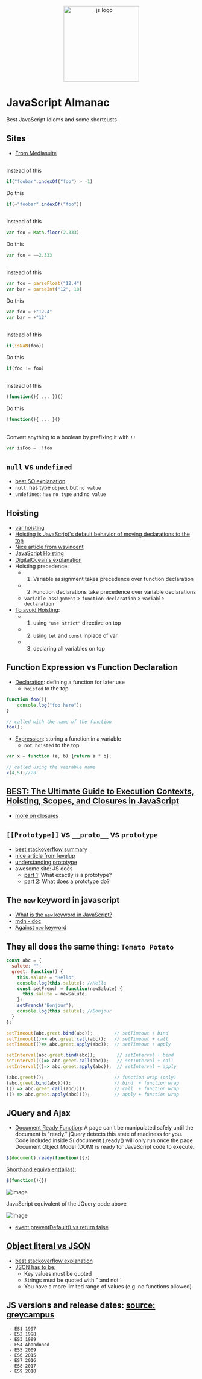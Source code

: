 <p align="center">
     <img width="200" height="200" src="https://user-images.githubusercontent.com/18373774/116816670-85fe2900-ab28-11eb-8518-31414cd6ddc9.png" alt="js logo"/>
<p>

# JavaScript Almanac 
Best JavaScript Idioms and some shortcusts

## Sites
- [From Mediasuite](https://www.mediasuite.co.nz/blog/javascript-idioms-part-1/)

##

Instead of this
```js
if("foobar".indexOf("foo") > -1) 
```

Do this
```js
if(~"foobar".indexOf("foo"))
```
## 
Instead of this
```js
var foo = Math.floor(2.333)
```

Do this
```js
var foo = ~~2.333
```
## 
Instead of this
```js
var foo = parseFloat("12.4")
var bar = parseInt("12", 10)
```

Do this
```js
var foo = +"12.4"
var bar = +"12"
```
## 
Instead of this
```js
if(isNaN(foo))
```

Do this
```js
if(foo != foo)
```
## 
Instead of this
```js
(function(){ ... })()
```

Do this
```js
!function(){ ... }()
```
## 
Convert anything to a boolean by prefixing it with `!!`
```js
var isFoo = !!foo
```


## `null` vs `undefined`
 - [best SO explanation](https://stackoverflow.com/a/5076962/6021740)
 - `null`: has type `object` but `no value`
 - `undefined`: has `no type` and `no value`

## Hoisting
 - [var hoisting](https://developer.mozilla.org/en-US/docs/Web/JavaScript/Reference/Statements/var#var_hoisting)
 - [Hoisting is JavaScript's default behavior of moving declarations to the top](https://gomakethings.com/function-expressions-vs-function-declarations/#hoisting)
 - [Nice article from wsvincent](https://wsvincent.com/javascript-hoisting/)
 - [JavaScript Hoisting](https://www.javascripttutorial.net/javascript-hoisting/)
 - [DigitalOcean's explanation](https://www.digitalocean.com/community/tutorials/understanding-hoisting-in-javascript)
 - Hoisting precedence:
    - 1) Variable assignment takes precedence over function declaration
    - 2) Function declarations take precedence over variable declarations
    - `variable assignment` > `function declaration` > `variable declaration`
 - [To avoid Hoisting](https://medium.com/front-end-weekly/hoisting-in-javascript-f4a600a02a78):
    - 1) using `"use strict"` directive on top
    - 2) using `let` and `const` inplace of var
    - 3) declaring all variables on top

## Function Expression vs Function Declaration
 - [Declaration](https://medium.com/@mandeep1012/function-declarations-vs-function-expressions-b43646042052): defining a function for later use
    - `hoisted` to the top
 ```js
 function foo(){
     console.log("foo here");
 }
 
 // called with the name of the function
 foo();
 ```
 - [Expression](https://medium.com/@mandeep1012/function-declarations-vs-function-expressions-b43646042052): storing a function in a variable
    - `not hoisted` to the top
 ```js
 var x = function (a, b) {return a * b};
 
 // called using the vairable name
 x(4,5);//20
 ```
 
 ## [BEST: The Ultimate Guide to Execution Contexts, Hoisting, Scopes, and Closures in JavaScript](https://www.youtube.com/watch?v=Nt-qa_LlUH0)
 - [more on closures](https://robertnyman.com/2008/10/09/explaining-javascript-scope-and-closures/#highlighter_892783)
 
 ## `[[Prototype]]` vs `__proto__` vs `prototype`
 - [best stackoverflow summary](https://stackoverflow.com/a/32740085/6021740)
 - [nice article from levelup](https://levelup.gitconnected.com/the-javascript-object-paradigm-and-prototypes-explained-simply-e9cb9eaa49aa)
 - [understanding prototype](https://bytearcher.com/articles/understanding-prototype-property-in-javascript/)
 - awesome site: JS docs
     - [part 1](https://felix-kling.de/jsbasics/#/11): What exactly is a prototype?
     - [part 2](https://felix-kling.de/jsbasics/#/12): What does a prototype do?

## The `new` keyword in javascript
 - [What is the `new` keyword in JavaScript?](https://stackoverflow.com/a/3658673/6021740)
 - [mdn - doc](https://developer.mozilla.org/en-US/docs/Web/JavaScript/Reference/Operators/new)
 - [Against `new` keyword](https://stackoverflow.com/a/4550435/6021740)


## They all does the same thing: `Tomato Potato`
```js
const abc = {
  salute: "",
  greet: function() {
    this.salute = "Hello";
    console.log(this.salute); //Hello
    const setFrench = function(newSalute) {
      this.salute = newSalute;
    };
    setFrench("Bonjour");
    console.log(this.salute); //Bonjour
  }
};

setTimeout(abc.greet.bind(abc));        // setTimeout + bind
setTimeout(()=> abc.greet.call(abc));   // setTimeout + call 
setTimeout(()=> abc.greet.apply(abc));  // setTimeout + apply

setInterval(abc.greet.bind(abc));        // setInterval + bind 
setInterval(()=> abc.greet.call(abc));   // setInterval + call 
setInterval(()=> abc.greet.apply(abc));  // setInterval + apply

(abc.greet)();                          // function wrap (only)
(abc.greet.bind(abc))();                // bind  + function wrap
(() => abc.greet.call(abc))();          // call  + function wrap
(() => abc.greet.apply(abc))();         // apply + function wrap

```



## JQuery and Ajax
 - [Document Ready Function](https://learn.jquery.com/using-jquery-core/document-ready/): A page can't be manipulated safely until the document is "ready." jQuery detects this state of readiness for you. Code included inside $( document ).ready() will only run once the page Document Object Model (DOM) is ready for JavaScript code to execute. 
 ```js
 $(document).ready(function(){})
 ```
 [Shorthand equivalent(alias):](https://api.jquery.com/ready/)
 ```js
 $(function(){})
 ```
 
 ![image](https://user-images.githubusercontent.com/18373774/117969523-21dc2180-b2ed-11eb-84af-f9203bbf3ef9.png)
 
 JavaScript equivalent of the JQuery code above
 
![image](https://user-images.githubusercontent.com/18373774/118035022-4d343000-b330-11eb-98ac-2888391c7b9e.png)
 
 - [event.preventDefault() vs return false](https://stackoverflow.com/a/30473685/6021740)

 
 ## [Object literal vs JSON](https://medium.com/@easyexpresssoft/object-literal-vs-json-7a2084872907)
 - [best stackoverflow explanation](https://stackoverflow.com/a/2904181/6021740)
 - [JSON has to be:](https://stackoverflow.com/a/2904202/6021740)
   - Key values must be quoted
   - Strings must be quoted with " and not '
   - You have a more limited range of values (e.g. no functions allowed)


## JS versions and release dates: [source: greycampus](https://www.greycampus.com/blog/programming/java-script-versions)
     - ES1 1997
     - ES2 1998
     - ES3 1999
     - ES4 Abandoned
     - ES5 2009
     - ES6 2015
     - ES7 2016
     - ES8 2017
     - ES9 2018
